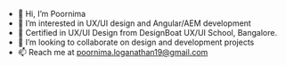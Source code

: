 - 👋 Hi, I’m Poornima
- 👀 I’m interested in UX/UI design and Angular/AEM development
- 🌱 Certified in UX/UI Design from DesignBoat UX/UI School, Bangalore.
- 💞️ I’m looking to collaborate on design and development projects
- 📫 Reach me at poornima.loganathan19@gmail.com

<!---
PoornimaLoganathan19/PoornimaLoganathan19 is a ✨ special ✨ repository because its `README.md` (this file) appears on your GitHub profile.
You can click the Preview link to take a look at your changes.
--->
